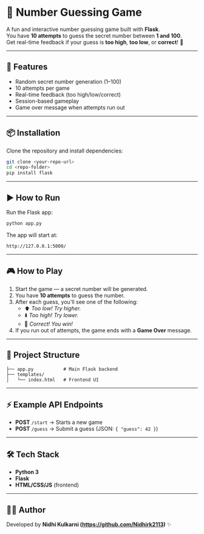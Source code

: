 # 🎲 Number Guessing Game

A fun and interactive number guessing game built with **Flask**.  
You have **10 attempts** to guess the secret number between **1 and 100**.  
Get real-time feedback if your guess is **too high**, **too low**, or **correct**! 🎉

---

## 🚀 Features
- Random secret number generation (1–100)
- 10 attempts per game
- Real-time feedback (too high/low/correct)
- Session-based gameplay
- Game over message when attempts run out

---

## 📦 Installation

Clone the repository and install dependencies:

```bash
git clone <your-repo-url>
cd <repo-folder>
pip install flask
```

---

## ▶️ How to Run

Run the Flask app:

```bash
python app.py
```

The app will start at:

```
http://127.0.0.1:5000/
```

---

## 🎮 How to Play
1. Start the game — a secret number will be generated.
2. You have **10 attempts** to guess the number.
3. After each guess, you'll see one of the following:
   - ⬆️ *Too low! Try higher.*
   - ⬇️ *Too high! Try lower.*
   - 🎉 *Correct! You win!*
4. If you run out of attempts, the game ends with a **Game Over** message.

---

## 📂 Project Structure

```
├── app.py           # Main Flask backend
├── templates/
│   └── index.html   # Frontend UI
```

---

## ⚡ Example API Endpoints
- **POST** `/start` → Starts a new game
- **POST** `/guess` → Submit a guess (JSON: `{ "guess": 42 }`)

---

## 🛠 Tech Stack
- **Python 3**
- **Flask**
- **HTML/CSS/JS** (frontend)

---

## 👩‍💻 Author
Developed by **Nidhi Kulkarni (https://github.com/Nidhirk2113)** ✨
